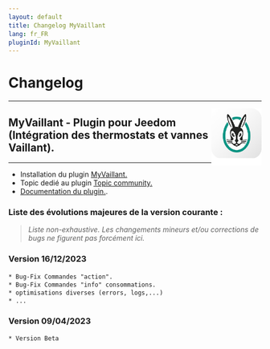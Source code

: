 ```yaml
---
layout: default
title: Changelog MyVaillant
lang: fr_FR
pluginId: MyVaillant
---
```

# Changelog
---

<img align="right" src="../images/MyVaillant_icon.png" width="100">

## MyVaillant - Plugin pour Jeedom (Intégration des thermostats et vannes Vaillant).

---
* Installation du plugin [MyVaillant.](https://limad.github.io/plugins-docs/plugin-MyVaillant/fr_FR/#tocAnchor-1-3)
* Topic dedié au plugin [Topic community.](https://community.jeedom.com/search?q=MyVaillant&order=latest)
* [Documentation du plugin.](https://limad.github.io/plugins-docs/plugin-MyVaillant/).

### Liste des évolutions majeures de la version courante :
>*Liste non-exhaustive. Les changements mineurs et/ou corrections de bugs ne figurent pas forcément ici.*

### Version 16/12/2023
	* Bug-Fix Commandes "action".
	* Bug-Fix Commandes "info" consommations.
	* optimisations diverses (errors, logs,...)
	* ...
  
### Version 09/04/2023
	* Version Beta
  
